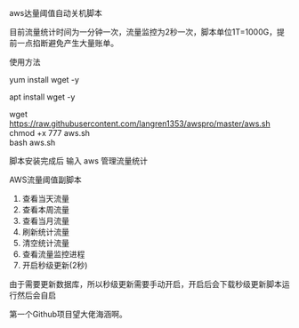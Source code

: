aws达量阈值自动关机脚本

目前流量统计时间为一分钟一次，流量监控为2秒一次，脚本单位1T=1000G，提前一点掐断避免产生大量账单。

使用方法

yum install wget -y

apt install wget -y

wget https://raw.githubusercontent.com/langren1353/awspro/master/aws.sh  
chmod +x 777 aws.sh  
bash aws.sh

脚本安装完成后 输入 aws 管理流量统计

AWS流量阈值副脚本

1. 查看当天流量
2. 查看本周流量
3. 查看当月流量
4. 刷新统计流量
5. 清空统计流量
6. 查看流量监控进程
7. 开启秒级更新(2秒)

由于需要更新数据库，所以秒级更新需要手动开启，开启后会下载秒级更新脚本运行然后会自启

第一个Github项目望大佬海涵啊。
